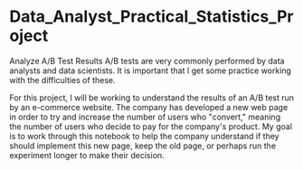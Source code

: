 # Data_Analyst_Practical_Statistics_Project

Analyze A/B Test Results
A/B tests are very commonly performed by data analysts and data scientists.
It is important that I get some practice working with the difficulties of these.

For this project, I will be working to understand the results of an A/B test run by an e-commerce website.
The company has developed a new web page in order to try and increase the number of users who "convert," meaning the number of users who decide to pay for the company's product.
My goal is to work through this notebook to help the company understand if they should implement this new page, keep the old page, or perhaps run the experiment longer to make their decision.
